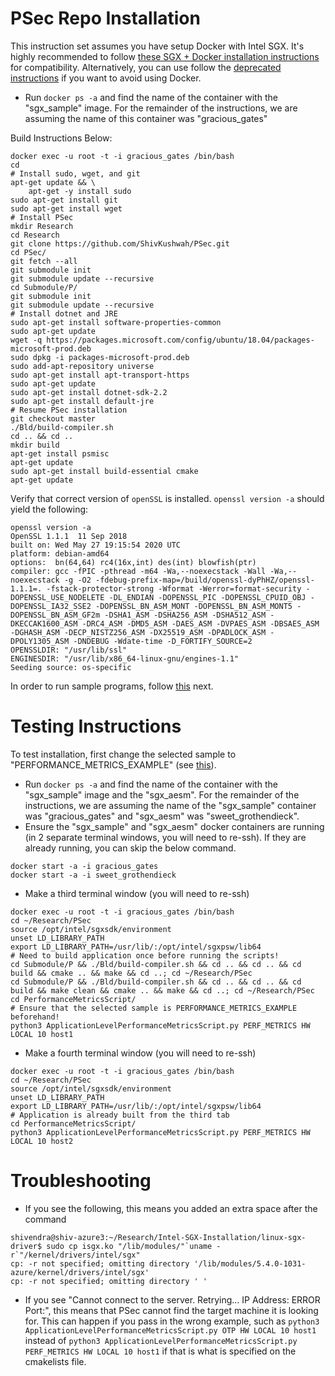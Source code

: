 # PSec Repo Installation

This instruction set assumes you have setup Docker with Intel SGX. It's highly recommended to follow [these SGX + Docker installation instructions](docs/SGXInstallation.md) for compatibility. Alternatively, you can use follow the [deprecated instructions](docs/SGXInstallation-Deprecated.md) if you want to avoid using Docker.

- Run `docker ps -a` and find the name of the container with the "sgx_sample" image. For the remainder of the instructions, we are assuming the name of this container was "gracious_gates"

Build Instructions Below:

```shell
docker exec -u root -t -i gracious_gates /bin/bash
cd
# Install sudo, wget, and git
apt-get update && \
    apt-get -y install sudo
sudo apt-get install git
sudo apt-get install wget
# Install PSec
mkdir Research
cd Research
git clone https://github.com/ShivKushwah/PSec.git
cd PSec/
git fetch --all
git submodule init
git submodule update --recursive
cd Submodule/P/
git submodule init
git submodule update --recursive
# Install dotnet and JRE
sudo apt-get install software-properties-common
sudo apt-get update
wget -q https://packages.microsoft.com/config/ubuntu/18.04/packages-microsoft-prod.deb
sudo dpkg -i packages-microsoft-prod.deb
sudo add-apt-repository universe
sudo apt-get install apt-transport-https
sudo apt-get update
sudo apt-get install dotnet-sdk-2.2
sudo apt-get install default-jre
# Resume PSec installation
git checkout master
./Bld/build-compiler.sh
cd .. && cd ..
mkdir build
apt-get install psmisc
apt-get update
sudo apt-get install build-essential cmake
apt-get update
```

Verify that correct version of `openSSL` is installed.
`openssl version -a` should yield the following:
```
openssl version -a
OpenSSL 1.1.1  11 Sep 2018
built on: Wed May 27 19:15:54 2020 UTC
platform: debian-amd64
options:  bn(64,64) rc4(16x,int) des(int) blowfish(ptr) 
compiler: gcc -fPIC -pthread -m64 -Wa,--noexecstack -Wall -Wa,--noexecstack -g -O2 -fdebug-prefix-map=/build/openssl-dyPhHZ/openssl-1.1.1=. -fstack-protector-strong -Wformat -Werror=format-security -DOPENSSL_USE_NODELETE -DL_ENDIAN -DOPENSSL_PIC -DOPENSSL_CPUID_OBJ -DOPENSSL_IA32_SSE2 -DOPENSSL_BN_ASM_MONT -DOPENSSL_BN_ASM_MONT5 -DOPENSSL_BN_ASM_GF2m -DSHA1_ASM -DSHA256_ASM -DSHA512_ASM -DKECCAK1600_ASM -DRC4_ASM -DMD5_ASM -DAES_ASM -DVPAES_ASM -DBSAES_ASM -DGHASH_ASM -DECP_NISTZ256_ASM -DX25519_ASM -DPADLOCK_ASM -DPOLY1305_ASM -DNDEBUG -Wdate-time -D_FORTIFY_SOURCE=2
OPENSSLDIR: "/usr/lib/ssl"
ENGINESDIR: "/usr/lib/x86_64-linux-gnu/engines-1.1"
Seeding source: os-specific
```

In order to run sample programs, follow [this](Running.md) next.

# Testing Instructions
To test installation,  first change the selected sample to "PERFORMANCE_METRICS_EXAMPLE" (see [this](Running.md)).

- Run `docker ps -a` and find the name of the container with the "sgx_sample" image and the "sgx_aesm". For the remainder of the instructions, we are assuming the name of the "sgx_sample" container was "gracious_gates" and "sgx_aesm" was "sweet_grothendieck".
- Ensure the "sgx_sample" and "sgx_aesm" docker containers are running (in 2 separate terminal windows, you will need to re-ssh). If they are already running, you can skip the below command.
```shell
docker start -a -i gracious_gates
docker start -a -i sweet_grothendieck
```
- Make a third terminal window (you will need to re-ssh)
```shell
docker exec -u root -t -i gracious_gates /bin/bash
cd ~/Research/PSec
source /opt/intel/sgxsdk/environment
unset LD_LIBRARY_PATH
export LD_LIBRARY_PATH=/usr/lib/:/opt/intel/sgxpsw/lib64
# Need to build application once before running the scripts!
cd Submodule/P && ./Bld/build-compiler.sh && cd .. && cd .. && cd build && cmake .. && make && cd ..; cd ~/Research/PSec
cd Submodule/P && ./Bld/build-compiler.sh && cd .. && cd .. && cd build && make clean && cmake .. && make && cd ..; cd ~/Research/PSec
cd PerformanceMetricsScript/
# Ensure that the selected sample is PERFORMANCE_METRICS_EXAMPLE beforehand!
python3 ApplicationLevelPerformanceMetricsScript.py PERF_METRICS HW LOCAL 10 host1
```
- Make a fourth terminal window (you will need to re-ssh)
```shell
docker exec -u root -t -i gracious_gates /bin/bash
cd ~/Research/PSec
source /opt/intel/sgxsdk/environment
unset LD_LIBRARY_PATH
export LD_LIBRARY_PATH=/usr/lib/:/opt/intel/sgxpsw/lib64
# Application is already built from the third tab
cd PerformanceMetricsScript/
python3 ApplicationLevelPerformanceMetricsScript.py PERF_METRICS HW LOCAL 10 host2
```

# Troubleshooting

- If you see the following, this means you added an extra space after the command
```shell
shivendra@shiv-azure3:~/Research/Intel-SGX-Installation/linux-sgx-driver$ sudo cp isgx.ko "/lib/modules/"`uname -r`"/kernel/drivers/intel/sgx"    
cp: -r not specified; omitting directory '/lib/modules/5.4.0-1031-azure/kernel/drivers/intel/sgx'
cp: -r not specified; omitting directory ' '
```

- If you see "Cannot connect to the server. Retrying... IP Address: ERROR Port:", this means that PSec cannot find the target machine it is looking for. This can happen if you pass in the wrong example, such as `python3 ApplicationLevelPerformanceMetricsScript.py OTP HW LOCAL 10 host1` instead of `python3 ApplicationLevelPerformanceMetricsScript.py PERF_METRICS HW LOCAL 10 host1` if that is what is specified on the cmakelists file.

